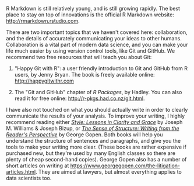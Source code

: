 
R Markdown is still relatively young, and is still growing rapidly. The best place to stay on top of innovations is the official R Markdown website: <http://rmarkdown.rstudio.com>.

There are two important topics that we haven't covered here: collaboration, and the details of accurately communicating your ideas to other humans. Collaboration is a vital part of modern data science, and you can make your life much easier by using version control tools, like Git and GitHub. We recommend two free resources that will teach you about Git:

1.  "Happy Git with R": a user friendly introduction to Git and GitHub from 
    R users, by Jenny Bryan. The book is freely available online:
    <http://happygitwithr.com>
    
1.  The "Git and GitHub" chapter of _R Packages_, by Hadley. You can also 
    read it for free online: <http://r-pkgs.had.co.nz/git.html>.

I have also not touched on what you should actually write in order to clearly communicate the results of your analysis. To improve your writing, I highly recommend reading either [_Style: Lessons in Clarity and Grace_](https://amzn.com/0134080416) by Joseph M. Williams & Joseph Bizup, or [_The Sense of Structure: Writing from the Reader's Perspective_](https://amzn.com/0205296327) by George Gopen. Both books will help you understand the structure of sentences and paragraphs, and give you the tools to make your writing more clear. (These books are rather expensive if purchased new, but they're used by many English classes so there are plenty of cheap second-hand copies). George Gopen also has a number of short articles on writing at <https://www.georgegopen.com/the-litigation-articles.html>. They are aimed at lawyers, but almost everything applies to data scientists too. 
  